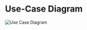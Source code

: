# Use-Case Diagram

![Use Case Diagram](https://user-images.githubusercontent.com/72755358/167259771-e4505cf0-f6ac-4634-af0e-7cae15742ca7.jpg)
